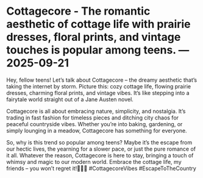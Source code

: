 # Cottagecore - The romantic aesthetic of cottage life with prairie dresses, floral prints, and vintage touches is popular among teens. — 2025-09-21

Hey, fellow teens! Let’s talk about Cottagecore – the dreamy aesthetic that’s taking the internet by storm. Picture this: cozy cottage life, flowing prairie dresses, charming floral prints, and vintage vibes. It’s like stepping into a fairytale world straight out of a Jane Austen novel.

Cottagecore is all about embracing nature, simplicity, and nostalgia. It’s trading in fast fashion for timeless pieces and ditching city chaos for peaceful countryside vibes. Whether you’re into baking, gardening, or simply lounging in a meadow, Cottagecore has something for everyone.

So, why is this trend so popular among teens? Maybe it’s the escape from our hectic lives, the yearning for a slower pace, or just the pure romance of it all. Whatever the reason, Cottagecore is here to stay, bringing a touch of whimsy and magic to our modern world. Embrace the cottage life, my friends – you won’t regret it!🌿🌷✨ #CottagecoreVibes #EscapeToTheCountry